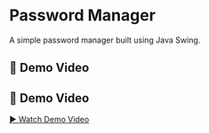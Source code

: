 # Password Manager

A simple password manager built using Java Swing.

## 🔐 Demo Video

## 🔐 Demo Video

[▶ Watch Demo Video](https://github.com/23wh1a0523/Password-Manager/raw/main/dsa.mp4)

